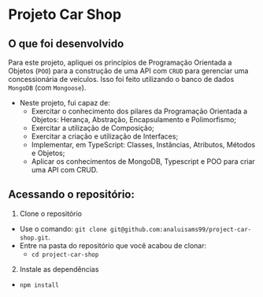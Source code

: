 # Projeto Car Shop

## O que foi desenvolvido
  Para este projeto, apliquei os princípios de Programação Orientada a Objetos (`POO`) para a construção de uma API com `CRUD` para gerenciar uma concessionária de veículos. Isso foi feito utilizando o banco de dados `MongoDB` (com `Mongoose`).
* Neste projeto, fui capaz de:
  - Exercitar o conhecimento dos pilares da Programação Orientada a Objetos: Herança, Abstração, Encapsulamento e Polimorfismo;
  - Exercitar a utilização de Composição;
  - Exercitar a criação e utilização de Interfaces;
  - Implementar, em TypeScript: Classes, Instâncias, Atributos, Métodos e Objetos;
  - Aplicar os conhecimentos de MongoDB, Typescript e POO para criar uma API com CRUD.

## Acessando o repositório:

  1. Clone o repositório

  - Use o comando: `git clone git@github.com:analuisams99/project-car-shop.git`.
  - Entre na pasta do repositório que você acabou de clonar:
    - `cd project-car-shop`

  2. Instale as dependências

  - `npm install`
